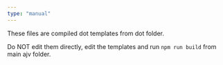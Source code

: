 ```yaml
---
type: "manual"
---
```


These files are compiled dot templates from dot folder.

Do NOT edit them directly, edit the templates and run `npm run build` from main ajv folder.
